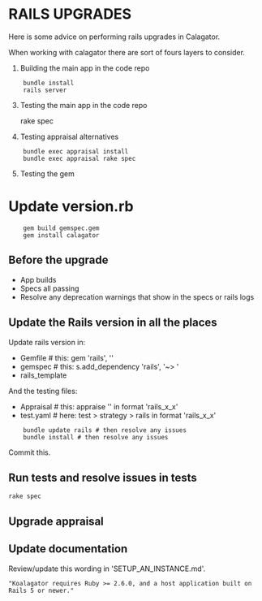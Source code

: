 # RAILS UPGRADES

Here is some advice on performing rails upgrades in Calagator.

When working with calagator there are sort of fours layers to consider.

1. Building the main app in the code repo

```
    bundle install
    rails server
```

3. Testing the main app in the code repo

    rake spec

4. Testing appraisal alternatives

```
    bundle exec appraisal install
    bundle exec appraisal rake spec
```

5. Testing the gem

# Update version.rb

```
    gem build gemspec.gem
    gem install calagator
```

## Before the upgrade

- App builds
- Specs all passing
- Resolve any deprecation warnings that show in the specs or rails logs

## Update the Rails version in all the places

Update rails version in: 

* Gemfile    # this: gem 'rails', '<here>'
* gemspec    # this: s.add_dependency 'rails', '~> <here>'
* rails_template

And the testing files:

* Appraisal   # this: appraise '<here>' in format 'rails_x_x'
* test.yaml   # here: test >  strategy > rails <here> in format 'rails_x_x'

```
    bundle update rails # then resolve any issues
    bundle install # then resolve any issues
```

Commit this.

## Run tests and resolve issues in tests

    rake spec

## Upgrade appraisal

## Update documentation

Review/update this wording in 'SETUP_AN_INSTANCE.md'.

    "Koalagator requires Ruby >= 2.6.0, and a host application built on Rails 5 or newer."












